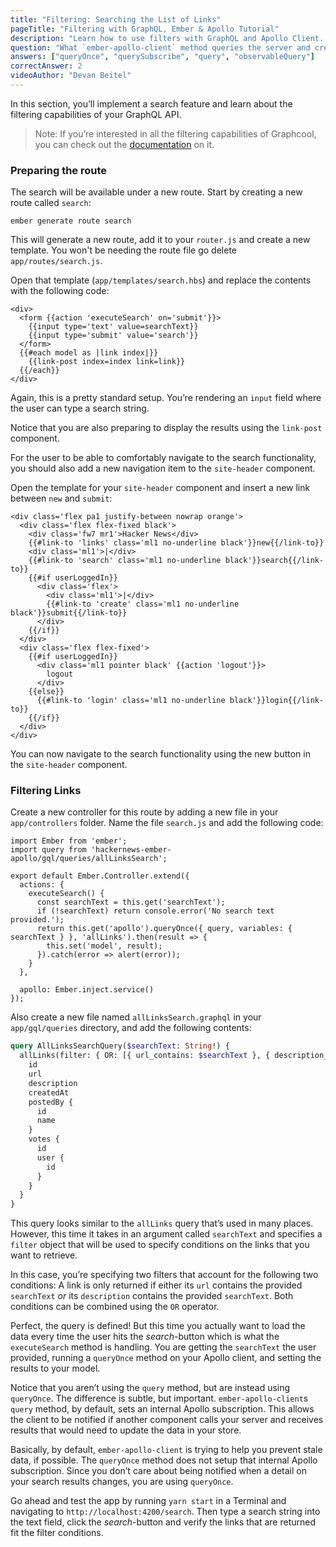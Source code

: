 ```yaml
---
title: "Filtering: Searching the List of Links"
pageTitle: "Filtering with GraphQL, Ember & Apollo Tutorial"
description: "Learn how to use filters with GraphQL and Apollo Client. Graphcool provides a powerful filter and ordering API that you'll explore in this example."
question: "What `ember-apollo-client` method queries the server and creates a subscription on the store?"
answers: ["queryOnce", "querySubscribe", "query", "observableQuery"]
correctAnswer: 2
videoAuthor: "Devan Beitel"
---
```


In this section, you’ll implement a search feature and learn about the filtering capabilities of your GraphQL API.

> Note: If you’re interested in all the filtering capabilities of Graphcool, you can check out the [documentation](https://www.graph.cool/docs/reference/simple-api/filtering-by-field-xookaexai0/) on it.

### Preparing the route

<Instruction>

The search will be available under a new route. Start by creating a new route called `search`:

```bash(path=".../hackernews-ember-apollo")
ember generate route search
```

</Instruction>

This will generate a new route, add it to your `router.js` and create a new template. You won't be needing the route file go delete `app/routes/search.js`.

<Instruction>

Open that template (`app/templates/search.hbs`) and replace the contents with the following code:

```html(path=".../hackernews-ember-apollo/app/templates/search.hbs")
<div>
  <form {{action 'executeSearch' on='submit'}}>
    {{input type='text' value=searchText}}
    {{input type='submit' value='search'}}
  </form>
  {{#each model as |link index|}}
    {{link-post index=index link=link}}
  {{/each}}
</div>
```

</Instruction>

Again, this is a pretty standard setup. You’re rendering an `input` field where the user can type a search string. 

Notice that you are also preparing to display the results using the `link-post` component.

For the user to be able to comfortably navigate to the search functionality, you should also add a new navigation item to the `site-header` component.

<Instruction>

Open the template for your `site-header` component and insert a new link between `new` and `submit`:

```html(path=".../hackernews-ember-apollo/app/templates/components/site-header.hbs")
<div class='flex pa1 justify-between nowrap orange'>
  <div class='flex flex-fixed black'>
    <div class='fw7 mr1'>Hacker News</div>
    {{#link-to 'links' class='ml1 no-underline black'}}new{{/link-to}}
    <div class='ml1'>|</div>
    {{#link-to 'search' class='ml1 no-underline black'}}search{{/link-to}}
    {{#if userLoggedIn}}
      <div class='flex'>
        <div class='ml1'>|</div>
        {{#link-to 'create' class='ml1 no-underline black'}}submit{{/link-to}}
      </div>
    {{/if}}
  </div>
  <div class='flex flex-fixed'>
    {{#if userLoggedIn}}
      <div class='ml1 pointer black' {{action 'logout'}}>
        logout
      </div>
    {{else}}
      {{#link-to 'login' class='ml1 no-underline black'}}login{{/link-to}}
    {{/if}}
  </div>
</div>
```

</Instruction>

You can now navigate to the search functionality using the new button in the `site-header` component.

### Filtering Links

<Instruction>

Create a new controller for this route by adding a new file in your `app/controllers` folder. Name the file `search.js` and add the following code:

```js(path=".../hackernews-ember-apollo/app/controllers/search.js")
import Ember from 'ember';
import query from 'hackernews-ember-apollo/gql/queries/allLinksSearch';

export default Ember.Controller.extend({
  actions: {
    executeSearch() {
      const searchText = this.get('searchText');
      if (!searchText) return console.error('No search text provided.');
      return this.get('apollo').queryOnce({ query, variables: { searchText } }, 'allLinks').then(result => {
        this.set('model', result);
      }).catch(error => alert(error));
    }
  },

  apollo: Ember.inject.service()
});
```

</Instruction>

<Instruction>

Also create a new file named `allLinksSearch.graphql` in your `app/gql/queries` directory, and add the following contents:

```graphql
query AllLinksSearchQuery($searchText: String!) {
  allLinks(filter: { OR: [{ url_contains: $searchText }, { description_contains: $searchText }] }) {
    id
    url
    description
    createdAt
    postedBy {
      id
      name
    }
    votes {
      id
      user {
        id
      }
    }
  }
}
```

</Instruction>

This query looks similar to the `allLinks` query that’s used in many places. However, this time it takes in an argument called `searchText` and specifies a `filter` object that will be used to specify conditions on the links that you want to retrieve.

In this case, you’re specifying two filters that account for the following two conditions: A link is only returned if either its `url` contains the provided `searchText` *or* its `description` contains the provided `searchText`. Both conditions can be combined using the `OR` operator.

Perfect, the query is defined! But this time you actually want to load the data every time the user hits the *search*-button which is what the `executeSearch` method is handling. You are getting the `searchText` the user provided, running a 
`queryOnce` method on your Apollo client, and setting the results to your model.

Notice that you aren’t using the `query` method, but are instead using `queryOnce`. The difference is subtle, but important. `ember-apollo-client`s `query` method, by default, sets an internal Apollo subscription. This allows the client to be notified if another component calls your server and receives results that would need to update the data in your store. 

Basically, by default, `ember-apollo-client` is trying to help you prevent stale data, if possible. The `queryOnce` method does not setup that internal Apollo subscription. Since you don’t care about being notified when a detail on your search results changes, you are using `queryOnce`.

Go ahead and test the app by running `yarn start` in a Terminal and navigating to `http://localhost:4200/search`. Then type a search string into the text field, click the *search*-button and verify the links that are returned fit the filter conditions.